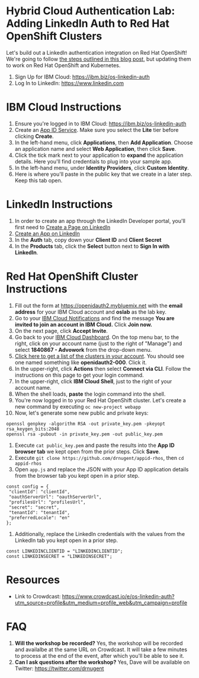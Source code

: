# Hybrid Cloud Authentication Lab: Adding LinkedIn Auth to Red Hat OpenShift Clusters

Let's build out a LinkedIn authentication integration on Red Hat OpenShift! We're going to follow [the steps outlined in this blog post](https://www.ibm.com/cloud/blog/app-id-integrate-custom-identity), but updating them to work on Red Hat OpenShift and Kubernetes.

1. Sign Up for IBM Cloud: https://ibm.biz/os-linkedin-auth
1. Log In to LinkedIn: https://www.linkedin.com

# IBM Cloud Instructions

1. Ensure you're logged in to IBM Cloud: https://ibm.biz/os-linkedin-auth
2. Create an [App ID Service](https://cloud.ibm.com/catalog/services/app-id). Make sure you select the **Lite** tier before clicking **Create**.
3. In the left-hand menu, click **Applications**, then **Add Application**. Choose an application name and select **Web Application**, then click **Save**.
4. Click the tick mark next to your application to **expand** the application details. Here you'll find credentials to plug into your sample app.
5. In the left-hand menu, under **Identity Providers**, click **Custom Identity**.
6. Here is where you'll paste in the public key that we create in a later step. Keep this tab open.

# LinkedIn Instructions

1. In order to create an app through the LinkedIn Developer portal, you'll first need to [Create a Page on LinkedIn](https://www.linkedin.com/help/linkedin/answer/710/create-a-linkedin-page?lang=en)
1. [Create an App on LinkedIn](https://www.linkedin.com/developers/apps/new)
1. In the **Auth** tab, copy down your **Client ID** and **Client Secret**
1. In the **Products** tab, click the **Select** button next to **Sign In with LinkedIn**.

# Red Hat OpenShift Cluster Instructions

1. Fill out the form at https://openidauth2.mybluemix.net with the **email address** for your IBM Cloud account and **oslab** as the lab key.
1. Go to your [IBM Cloud Notifications](https://cloud.ibm.com/notifications) and find the message **You are invited to join an account in IBM Cloud.** Click **Join now.**
1. On the next page, click **Accept Invite**.
1. Go back to your [IBM Cloud Dashboard](https://cloud.ibm.com/). On the top menu bar, to the right, click on your account name (just to the right of "Manage") and select **1840867 - Advowork** from the drop-down menu.
1. [Click here to get a list of the clusters in your account](https://cloud.ibm.com/kubernetes/clusters). You should see one named something like **openidauth2-000**. Click it.
1. In the upper-right, click **Actions** then select **Connect via CLI**. Follow the instructions on this page to get your login command.
1. In the upper-right, click **IBM Cloud Shell**, just to the right of your account name.
1. When the shell loads, **paste** the login command into the shell.
1. You're now logged in to your Red Hat OpenShift cluster. Let's create a new command by executing `oc new-project webapp`
1. Now, let's generate some new public and private keys:
```
openssl genpkey -algorithm RSA -out private_key.pem -pkeyopt rsa_keygen_bits:2048
openssl rsa -pubout -in private_key.pem -out public_key.pem
```
1. Execute `cat public_key.pem` and paste the results into the **App ID browser tab** we kept open from the prior steps. Click **Save**.
1. Execute `git clone https://github.com/drnugent/appid-rhos`, then `cd appid-rhos`
1. Open `app.js` and replace the JSON with your App ID application details from the browser tab you kept open in a prior step.
```
const config = {
 "clientId": "clientId",
 "oauthServerUrl": "oauthServerUrl",
 "profilesUrl": "profilesUrl",
 "secret": "secret",
 "tenantId": "tenantId",
 "preferredLocale": "en"
};
```
1. Additionally, replace the LinkedIn credentials with the values from the LinkedIn tab you kept open in a prior step.
```
const LINKEDINCLIENTID = "LINKEDINCLIENTID";
const LINKEDINSECRET = "LINKEDINSECRET";
```


# Resources

* Link to Crowdcast: https://www.crowdcast.io/e/os-linkedin-auth?utm_source=profile&utm_medium=profile_web&utm_campaign=profile

# FAQ

1. **Will the workshop be recorded?** Yes, the workshop will be recorded and availalbe at the same URL on Crowdcast. It will take a few minutes to process at the end of the event, after which you'll be able to see it.
1. **Can I ask questions after the workshop?** Yes, Dave will be available on Twitter: https://twitter.com/drnugent
